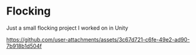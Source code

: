 # Flocking
Just a small flocking project I worked on in Unity


https://github.com/user-attachments/assets/3c67d721-c6fe-49e2-ad90-7b918b1d504f

